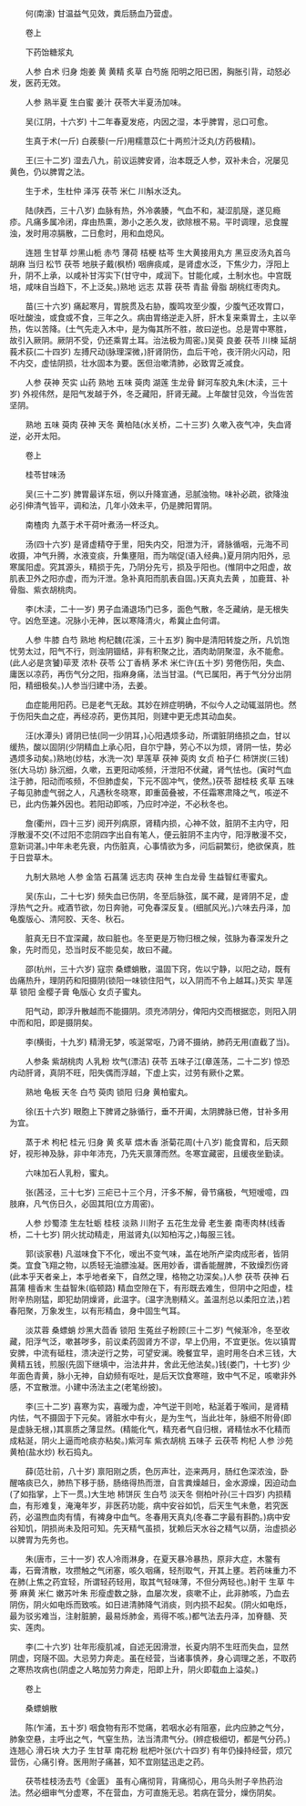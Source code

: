 <!-- { "loadSidebar": true } -->
　　何(南濠) 甘温益气见效，粪后肠血乃营虚。

　　卷上

　　下药饴糖浆丸

　　人参 白术 归身 炮姜 黄 黄精 炙草 白芍施 阳明之阳已困，胸胀引背，动怒必发，医药无效。

　　人参 熟半夏 生白蜜 姜汁 茯苓大半夏汤加味。

　　吴(江阴，十六岁) 十二年春夏发疮，内因之湿，本乎脾胃，忌口可愈。

　　生真于术(一斤) 白蒺藜(一斤)用糯薏苡仁十两煎汁泛丸(方药极精)。

　　王(三十二岁) 湿去八九，前议运脾安肾，治本既乏人参，双补未合，况屡见黄色，仍以脾胃之法。

　　生于术，生杜仲 泽泻 茯苓 米仁 川斛水泛丸。

　　陆(陕西，三十八岁) 血脉有热，外冷袭腠，气血不和，凝涩肌隧，遂见瘾疹。凡痛多属冷闭，痒由热熏，渺小之恙久发，欲除根不易。平时调理，忌食腥浊，发时用凉膈散，二日愈时，用和血熄风。

　　连翘 生甘草 炒黑山栀 赤芍 薄荷 桔梗 枯芩 生大黄接用丸方 黑豆皮汤丸首乌 胡麻 当归 松节 茯苓 地肤子戴(枫桥) 咽痹痰咸，是肾虚水泛，下焦少力，浮阳上升，阴不上承，以咸补甘泻实下(甘守中，咸润下。甘能化咸，土制水也。中宫既培，咸味自当趋下，不上泛矣。)熟地 远志 苁蓉 茯苓 青盐 骨脂 胡桃红枣肉丸。

　　苗(三十六岁) 痛起寒月，胃脘贯及右胁，腹鸣攻至少腹，少腹气还攻胃口，呕吐酸浊，或食或不食，三年之久。病由胃络逆走入肝，肝木复来乘胃土，主以辛热，佐以苦降。(土气先走入木中，是为侮其所不胜，故曰逆也。总是胃中寒胜，故引入厥阴。厥阴不受，仍还乘胃土耳。治法极为周密。)吴萸 良姜 茯苓 川楝 延胡 莪术荻(二十四岁) 左搏尺动(脉理深微，)肝肾阴伤，血后干呛，夜汗阴火闪动，阳不内交，虚怯阴损，壮水固本为要。医但治嗽清肺，必致胃乏减食。

　　人参 茯神 芡实 山药 熟地 五味 萸肉 湖莲 生龙骨 鲜河车胶丸朱(木渎，三十岁) 外视伟然，是阳气发越于外，冬乏藏阳，肝肾无藏。上年酸甘见效，今当佐苦坚阴。

　　熟地 五味 萸肉 茯神 天冬 黄柏陆(水关桥，二十三岁) 久嗽入夜气冲，失血肾逆，必开太阳。

　　卷上

　　桂苓甘味汤

　　吴(三十二岁) 脾胃最详东垣，例以升降宣通，忌腻浊物。味补必疏，欲降浊必引伸清气皆平，调和法，几年小效未平，仍是脾阳胃阴。

　　南楂肉 九蒸于术干荷叶煮汤一杯泛丸。

　　汤(四十六岁) 是肾虚精夺于里，阳失内交，阳泄为汗，肾脉循咽，元海不司收摄，冲气升腾，水液变痰，升集壅阻，而为喘促(语入经典。)夏月阴内阳外，忌寒属阳虚。究其源头，精损于先，乃阴分先亏，损及乎阳也。(惟阴中之阳虚，故肌表卫外之阳亦虚，而为汗泄。急补真阳而肌表自固。)天真丸去黄 ，加鹿茸、补骨脂、紫衣胡桃肉。

　　李(木渎，二十一岁) 男子血涌退场门已多，面色气散，冬乏藏纳，是无根失守。凶危至速。况脉小无神，医以寒降清火，希冀止血何谓。

　　人参 牛膝 白芍 熟地 枸杞魏(花溪，三十五岁) 胸中是清阳转旋之所，凡饥饱忧劳太过，阳气不行，则浊阴锢结，非有积聚之比，酒肉助阴聚湿，永不能愈。(此人必是贪饕)荜茇 浓朴 茯苓 公丁香柄 茅术 米仁许(五十岁) 劳倦伤阳，失血、庸医以凉药，再伤气分之阳，指麻身痛，法当甘温。(气已属阳，再于气分分出阴阳，精细极矣。)人参当归建中汤，去姜。

　　血症能用阳药。已是老气无敌。其妙在辨症明确，不似今人之动辄滋阴也。然于伤阳失血之症，再经凉药，更伤其阳，则建中更无虑其动血矣。

　　汪(水潭头) 肾阴已怯(同一少阴耳，)心阳遇烦多动，所谓脏阴络损之血，甘以缓热，酸以固阴(少阴精血上承心阳，自尔宁静，劳心不以为烦，肾阴一怯，势必遇烦多动矣。)熟地(炒枯，水洗一次) 旱莲草 茯神 萸肉 女贞 柏子仁 柿饼炭(三钱)张(大马坊) 脉沉细，久嗽，五更阳动咳频，汗泄阳不伏藏，肾气怯也。(寅时气血注于肺，阳动而咳频，不但肺虚矣，下元不固冲气，使然。)茯苓 甜桂枝 炙草 五味子每见肺虚气弱之人，凡遇秋冬晓寒，即重茵叠被，不任霜寒肃降之气，咳逆不已，此内伤兼外因也。若阳动即咳，乃应时冲逆，不必秋冬也。

　　詹(衢州，四十三岁) 阅开列病原，肾精内损，心神不敛，脏阴不主内守，阳浮散漫不交(不过阳不恋阴四字出自有笔人，便云脏阴不主内守，阳浮散漫不交，意新词湛。)中年未老先衰，内伤脏真，心事情欲为多，问后嗣繁衍，绝欲保真，胜于日尝草木。

　　九制大熟地 人参 金箔 石菖蒲 远志肉 茯神 生白龙骨 生益智红枣蜜丸。

　　吴(东山，二十七岁) 频失血已伤阴，冬至后脉弦，属不藏，是肾阴不足，虚浮热气之升。戒酒节欲，勿日奔驰，可免春深反复。(细腻风光。)六味去丹泽，加龟腹版心、清阿胶、天冬、秋石。

　　脏真无日不宜深藏，故曰脏也。冬至更是万物归根之候，弦脉为春深发升之象，先时而见，恐当时反不能见矣，故曰不藏。

　　邵(杭州，三十六岁) 寇宗 桑螵蛸散，温固下窍，佐以宁静，以阳之动，既有齿痛热升，理阴药和阳摄阴(锁阳一味锁住阳气，以入阴而不令上越耳。)芡实 旱莲草 锁阳 金樱子膏 龟版心 女贞子蜜丸。

　　阳气动，即浮升散越而不能摄阴。须充沛阴分，俾阳内交而根据恋，则阳入阴中而和阳，即是摄阴矣。

　　李(横街，十九岁) 精滑无梦，咳涎常呕，乃肾不摄纳，肺药无用(直截了当)。

　　人参条 紫胡桃肉 人乳粉 坎气(漂洁) 茯苓 五味子江(章莲荡，二十二岁) 惊恐内动肝肾，真阴不旺，阳失偶而浮越，下虚上实，过劳有厥仆之累。

　　熟地 龟板 天冬 白芍 萸肉 锁阳 归身 黄柏蜜丸。

　　徐(五十六岁) 眼胞上下脾肾之脉循行，垂不开阖，太阴脾脉已倦，甘补多用为宜。

　　蒸于术 枸杞 桂元 归身 黄 炙草 煨木香 浙菊花周(十八岁) 能食胃和，后天颇好，视形神及脉，非中年沛充，乃先天禀薄而然。冬寒宜藏密，且缓夜坐勤读。

　　六味加石人乳粉，蜜丸。

　　张(茜泾，三十七岁) 三疟已十三个月，汗多不解，骨节痛极，气短嗳噫，四肢麻，凡气伤日久，必固其阳(立方周密)。

　　人参 炒蜀漆 生左牡蛎 桂枝 淡熟 川附子 五花生龙骨 老生姜 南枣肉林(线香桥，二十七岁) 阴火扰动精走，用滋肾丸(以知柏泻之，)每服三钱。

　　郭(谈家巷) 凡滋味食下不化，嗳出不变气味，盖在地所产梁肉成形者，皆阴类。宜食飞翔之物，以质轻无油膘浊凝。医用妙香，谓香能醒脾，不致燥烈伤肾(此本乎天者亲上，本乎地者亲下，自然之理，格物之功深矣。)人参 茯苓 茯神 石菖蒲 檀香末 生益智朱(临顿路) 精血空隙在下，有形既去难生，但阴中之阳虚，桂附辛热刚猛，即犯劫阴燥肾，此温字。(温字洗剔精义。盖温剂总以柔阳立法，)若春阳聚，万象发生，以有形精血，身中固生气耳。

　　淡苁蓉 桑螵蛸 炒黑大茴香 锁阳 生菟丝子粉顾(三十二岁) 气候渐冷，冬至收藏，阳浮气泛，嗽甚哕多，前议柔药固肾方不谬，早上仍用，不宜更张。佐以镇胃安脾，中流有砥柱，溃决逆行之势，可望安澜。晚餐宜早，逾时用冬白术三钱，大黄精五钱，煎服(先固下继填中，治法井井，舍此无他法矣。)钱(娄门，十七岁) 少年面色青黄，脉小无神，自幼频有呕吐，是后天饮食寒暄，致中气不足，咳嗽非外感，不宜散泄。小建中汤法主之(老笔纷披)。

　　李(三十二岁) 喜寒为实，喜暧为虚，冲气逆干则呛，粘涎着于喉间，是肾精内怯，气不摄固于下元矣。肾脏水中有火，是为生气，当此壮年，脉细不附骨(即是虚脉无根，)其禀质之薄显然。(精能化气，精充者气自归根，肾精怯水不化精而成粘涎，阴火上逼而呛痰亦粘矣。)紫河车 紫衣胡桃 五味子 云茯苓 枸杞 人参 沙苑 黄柏(盐水炒) 秋石捣丸。

　　薛(范壮前，八十岁) 禀阳刚之质，色厉声壮，迩来两月，肠红色深浓浊，卧醒咯痰已久，肺热下移于肠，肠络得热而泄，自言粪燥越日，金水源燥，因迫动血(了如指掌，上下一贯。)大生地 柿饼灰 生白芍 淡天冬 侧柏叶孙(三十四岁) 内损精血，有形难复，淹淹年岁，非医药功能，病中安谷如饥，后天生气未惫，若究医药，必温煦血肉有情，有裨身中血气。冬春用天真丸(冬春二字最有斟酌。)病中安谷知饥，阴损尚未及阳可知。先天精气虽损，犹赖后天水谷之精气以荫，治虚损必以脾胃为先务也。

　　朱(唐市，三十一岁) 农人冷雨淋身，在夏天暴冷暴热，原非大症，木鳖有毒，石膏清散，攻攒触之气闭塞，咳久咽痛，轻剂取气，开其上壅。若药味重力不在肺(上焦之药宜轻，所谓轻药轻用，取其气轻味薄，不但分两轻也。)射干 生草 牛蒡 麻黄 米仁 嫩苏叶朱 形瘦虚数之脉，血屡次发，痰嗽不止，此非肺咳，乃血去阴伤，阴火如电烁而致咳。如日进清肺降气消痰，则内损不起矣。(阴火如电烁，最为驳劣难当，注射脏腑，最易烁肺金，焉得不咳。)都气法去丹泽，加脊髓、芡实、莲肉。

　　李(二十六岁) 壮年形瘦肌减，自述无因滑泄，长夏内阴不生旺而失血，显然阴虚，窍隧不固。大忌劳力奔走。虽在经营，当诸事慎养，身心调理之恙，不取药之寒热攻病也(阴虚之人略加劳力奔走，阳即上升，阴火即载血上溢矣。)

　　卷上

　　桑螵蛸散

　　陈(乍浦，五十岁) 咽食物有形不觉痛，若咽水必有阻塞，此内应肺之气分，肺象空悬，主呼出之气，气窒生热，法当清肃气分。(辨症极细切，都是气分药。)连翘心 滑石块 大力子 生甘草 南花粉 枇杷叶张(六十四岁) 有年仍操持经营，烦冗营伤，心痛引脊。医用附子痛甚，知不宜刚猛迅走之药。

　　茯苓桂枝汤去芍《金匮》 虽有心痛彻背，背痛彻心，用乌头附子辛热药治法。然必细审气分虚寒，不在营血，方可直施无忌。若病在营分，燥伤阴矣。

